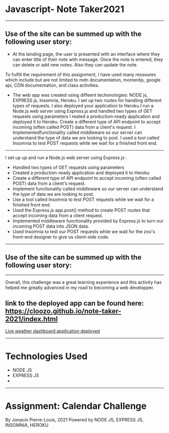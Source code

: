 
# Javascript- Note Taker2021
---
## Use of the site can be summed up with the following user story:
* At the landing page, the user is presented with an interface where they can enter title of their note with message. Once the note is entered, they can delete or add new notes. Also they can update the note.

 To fulfill the requirement of this assignment, I have used many ressoures which include but are not limited to mdn documentation, momentjs, google api, CDN documentation, and class activities.

*  The web app was created using diffeent techonologies: NODE js, EXPRESS js, Insomnia, Heroku. I set up two routes for handling different types of requests.  I also deployed your application to Heroku.I run a Node.js web server using Express.js and handled two types of GET requests using parameters
I reated a production-ready application and deployed it to Heroku. Create a different type of API endpoint to accept incoming (often called POST) data from a client's request. I Implementedfunctionality called middleware so our server can understand the type of data we are looking to post.
I used a tool called Insomnia to test POST requests while we wait for a finished front end.

---
I set up up and run a Node.js web server using Express.js : 
* Handled two types of GET requests using parameters
* Created a production-ready application and deployed it to Heroku
* Create a different type of API endpoint to accept incoming (often called POST) data from a client's request.
* Implement functionality called middleware so our server can understand the type of data we are looking to post.
* Use a tool called Insomnia to test POST requests while we wait for a finished front end.
* Used the Express.js app.post() method to create POST routes that accept incoming data from a client request.
* Implemented middleware functionality provided by Express.js to turn our incoming POST data into JSON data.
* Used Insomnia to test our POST requests while we wait for the zoo's front-end designer to give us client-side code.
 
---

## Use of the site can be summed up with the following user story:
---
 Overall,  this challenge was a great learning experience and this activity has helped me greatly advanced in my road to becoming a web developper.

## link to the deployed app can be found here: https://cloozo.github.io/note-taker-2021/index.html
[Live weather dashboard application deployed](https://cloozo.github.io/note-taker-2021/index.html)

---
# Technologies Used

- NODE JS
- EXPRESS JS
- 


---

# Assignment: Calendar Challenge

By Jonacin Pierre-Louis, 2021
Powered by NODE JS, EXPRESS JS, INSOMNIA,  HEROKU
